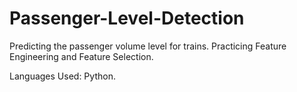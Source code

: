 # Passenger-Level-Detection
Predicting the passenger volume level for trains. Practicing Feature Engineering and Feature Selection.

Languages Used: Python.

